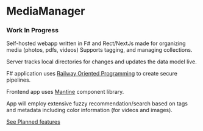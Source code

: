 # MediaManager

### Work In Progress ###

Self-hosted webapp written in F# and Rect/NextJs made for organizing media (photos, pdfs, videos)
Supports tagging, and managing collections.

Server tracks local directories for changes and updates the data model live.

F# application uses [Railway Oriented Programming](https://fsharpforfunandprofit.com/rop/) to create secure pipelines.

Frontend app uses [Mantine](https://mantine.dev/) component library.

App will employ extensive fuzzy recommendation/search based on tags and metadata
including color information (for videos and images).

[See Planned features](todo.txt)



